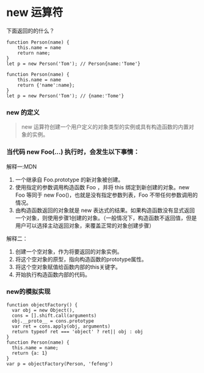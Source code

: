 # new 运算符

下面返回的的什么？

```
function Person(name) {
    this.name = name
    return name;
}
let p = new Person('Tom'); // Person{name:'Tome'}
```

```
function Person(name) {
    this.name = name
    return {'name':name};
}
let p = new Person('Tom'); // {name:'Tome'}
```




### new 的定义

> new 运算符创建一个用户定义的对象类型的实例或具有构造函数的内置对象的实例。

### 当代码 new Foo(...) 执行时，会发生以下事情：

解释一:MDN

1. 一个继承自 Foo.prototype 的新对象被创建。
2. 使用指定的参数调用构造函数 Foo ，并将 this 绑定到新创建的对象。new Foo 等同于 new Foo()，也就是没有指定参数列表，Foo 不带任何参数调用的情况。
3. 由构造函数返回的对象就是 new 表达式的结果。如果构造函数没有显式返回一个对象，则使用步骤1创建的对象。（一般情况下，构造函数不返回值，但是用户可以选择主动返回对象，来覆盖正常的对象创建步骤）


解释二：

1. 创建一个空对象，作为将要返回的对象实例。
2. 将这个空对象的原型，指向构造函数的prototype属性。
3. 将这个空对象赋值给函数内部的this关键字。
4. 开始执行构造函数内部的代码。

### new的模拟实现

```
function objectFactory() {
  var obj = new Object(),
  cons = [].shift.call(arguments)
  obj.__proto__ = cons.prototype
  var ret = cons.apply(obj, arguments)
  return typeof ret === 'object' ? ret|| obj : obj
}
function Person(name) {
  this.name = name;
  return {a: 1}
}
var p = objectFactory(Person, 'fefeng')

```


